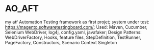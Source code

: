 # AO_AFT
my atf
Automation Testing framework as first projet; 
system under test: https://magento.softwaretestingboard.com/; 
Used: Maven, Cucumber, Selenium WebDriver, log4j, config.yaml, javafaker; 
Design Patterns: WebDriverFactory, Hooks, feature files, StepDefinition, TestRunner, PageFactory, Constructors, Scenario Context Singleton
